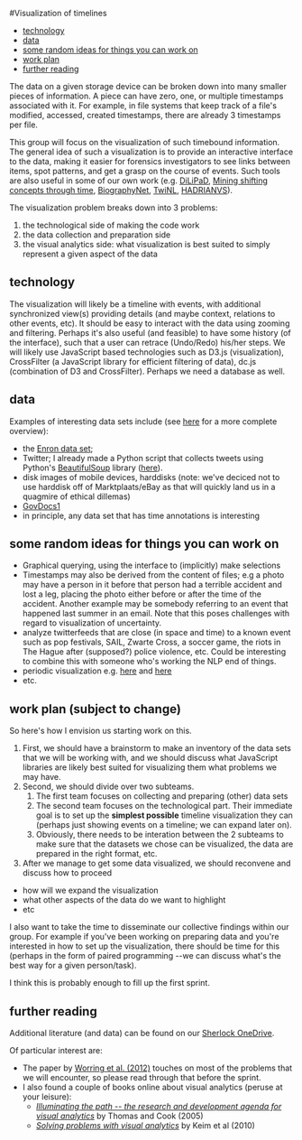 #Visualization of timelines

- [technology](#technology)
- [data](#data)
- [some random ideas for things you can work on](#some-random-ideas-for-things-you-can-work-on)
- [work plan](#work-plan-subject-to-change)
- [further reading](#further-reading)

The data on a given storage device can be broken down into many smaller pieces of information. A piece can have zero, one, or multiple timestamps associated with it. For example, in file systems that keep track of a file's modified, accessed, created timestamps, there are already 3 timestamps per file. 

This group will focus on the visualization of such timebound information. The general idea of such a visualization is to provide an interactive interface to the data, making it easier for forensics investigators to see links between items, spot patterns, and get a grasp on the course of events. Such tools are also useful in some of our own work (e.g. [DiLiPaD](https://www.esciencecenter.nl/project/dilipad), [Mining shifting concepts through time](https://www.esciencecenter.nl/project/mining-shifting-concepts-through-time-shico), [BiographyNet](https://www.esciencecenter.nl/project/biographynet), [TwiNL](https://www.esciencecenter.nl/project/twinl), [HADRIANVS](https://www.esciencecenter.nl/project/handrianvs-a-digital-gateway-to-the-dutch-presence-in-rome-through-the-ages)).

The visualization problem breaks down into 3 problems:
   1. the technological side of making the code work
   1. the data collection and preparation side
   1. the visual analytics side: what visualization is best suited to simply represent a given aspect of the data

## technology

The visualization will likely be a timeline with events, with additional synchronized view(s) providing details (and maybe context, relations to other events, etc). It should be easy to interact with the data using zooming and filtering. Perhaps it's also useful (and feasible) to have some history (of the interface), such that a user can retrace (Undo/Redo) his/her steps. We will likely use JavaScript based technologies such as D3.js (visualization), CrossFilter (a JavaScript library for efficient filtering of data), dc.js (combination of D3 and CrossFilter). Perhaps we need a database as well.

## data

Examples of interesting data sets include (see [here](https://nlesc.sharepoint.com/sites/sherlock/Shared%20Documents/ForensicDataSets.pdf) for a more complete overview):
- the [Enron data set](http://www.cs.cmu.edu/%7Eenron/enron_mail_20150507.tgz);
- Twitter; I already made a Python script that collects tweets using Python's [BeautifulSoup](http://www.crummy.com/software/BeautifulSoup/) library ([here](https://github.com/jspaaks/twitgrab/)).
- disk images of mobile devices, harddisks (note: we've deciced not to use harddisk off of Marktplaats/eBay as that will quickly land us in a quagmire of ethical dillemas)
- [GovDocs1](http://digitalcorpora.org/corp/files/govdocs1/)
- in principle, any data set that has time annotations is interesting

## some random ideas for things you can work on

- Graphical querying, using the interface to (implicitly) make selections 
- Timestamps may also be derived from the content of files; e.g a photo may have a person in it before that person had a terrible accident and lost a leg, placing the photo either before or after the time of the accident. Another example may be somebody referring to an event that happened last summer in an email. Note that this poses challenges with regard to visualization of uncertainty. 
- analyze twitterfeeds that are close (in space and time) to a known event such as pop festivals, SAIL, Zwarte Cross, a soccer game, the riots in The Hague after (supposed?) police violence, etc. Could be interesting to combine this with someone who's working the NLP end of things.
- periodic visualization e.g. [here](http://dougmccune.com/blog/2011/04/21/visualizing-cyclical-time-hour-of-day-charts/) and [here](https://nlesc.sharepoint.com/sites/sherlock/Shared%20Documents/papers/timeline%20visualization/2001-weber-et-al-visualizing-time-series-on-spirals.pdf)
- etc.

## work plan (subject to change)

So here's how I envision us starting work on this. 

1. First, we should have a brainstorm to make an inventory of the data sets that we will be working with, and we should discuss what JavaScript libraries are likely best suited for visualizing them what problems we may have. 
1. Second, we should divide over two subteams.
   1. The first team focuses on collecting and preparing (other) data sets
   1. The second team focuses on the technological part. Their immediate goal is to set up the **simplest possible** timeline visualization they can (perhaps just showing events on a timeline; we can expand later on).
   1. Obviously, there needs to be interation between the 2 subteams to make sure that the datasets we chose can be visualized, the data are prepared in the right format, etc.
1. After we manage to get some data visualized, we should reconvene and discuss how to proceed
  - how will we expand the visualization
  - what other aspects of the data do we want to highlight
  - etc

I also want to take the time to disseminate our collective findings within our group. For example if you've been working on preparing data and you're interested in how to set up the visualization, there should be time for this (perhaps in the form of paired programming --we can discuss what's the best way for a given person/task).

I think this is probably enough to fill up the first sprint.


## further reading

Additional literature (and data) can be found on our [Sherlock OneDrive](https://nlesc.sharepoint.com/sites/sherlock/_layouts/15/GroupsDocuments.aspx#InplviewHashaeee6a96-ce93-4f21-a2d0-3055e41f961d=).

Of particular interest are:
- The paper by [Worring et al. (2012)](https://nlesc.sharepoint.com/sites/sherlock/Shared%20Documents/papers/timeline%20visualization/WorringICM2012.pdf) touches on most of the problems that we will encounter, so please read through that before the sprint.
- I also found a couple of books online about visual analytics (peruse at your leisure):
   - [_Illuminating the path -- the research and development agenda for visual analytics_](https://nlesc.sharepoint.com/sites/sherlock/Shared%20Documents/papers/timeline%20visualization/2005-thomas-visual-analytics-illuminating-the-path.pdf) by Thomas and Cook (2005)
   - [_Solving problems with visual analytics_](https://nlesc.sharepoint.com/sites/sherlock/Shared%20Documents/papers/timeline%20visualization/2010-keim-et-al-visual-analytics-book-lowres.pdf) by Keim et al (2010)

